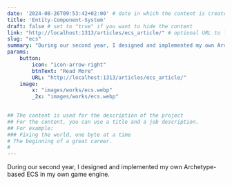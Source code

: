 ```yaml
---
date: '2024-08-26T09:53:42+02:00' # date in which the content is created - defaults to "today"
title: 'Entity-Component-System'
draft: false # set to "true" if you want to hide the content 
link: "http://localhost:1313/articles/ecs_article/" # optional URL to link the logo to
slug: "ecs"
summary: "During our second year, I designed and implemented my own Archetype-based ECS in my own game engine."
params:
    button:
        icon: "icon-arrow-right"
        btnText: "Read More"
        URL: "http://localhost:1313/articles/ecs_article/"
    image:  
        x: "images/works/ecs.webp"
        _2x: "images/works/ecs.webp"
    

## The content is used for the description of the project
## For the content, you can use a title and a job description.
## For example:
### Fixing the world, one byte at a time
# The beginning of a great career. 
# 
---
```


During our second year, I designed and implemented my own Archetype-based ECS in my own game engine.

